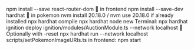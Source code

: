 npm install --save react-router-dom  in frontend
npm install --save-dev hardhat  in pokemon
nvm install 20.18.0 / nvm use 20.18.0 if already installed
npx hardhat compile
npx hardhat node
new Terminal:
npx hardhat ignition deploy ignition/modules/AuctionModule.ts --network localhost 
	Optionally with -reset
npx hardhat run --network localhost scripts/setPokemonImageURIs.ts
in frontend: npm start
